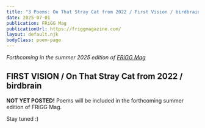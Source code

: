 ```yaml
---
title: "3 Poems: On That Stray Cat from 2022 / First Vision / birdbrain"
date: 2025-07-01
publication: FRiGG Mag
publicationUrl: https://friggmagazine.com/
layout: default.njk
bodyClass: poem-page
---
```


<div class="poem-header">
  
*Forthcoming in the summer 2025 edition of [FRiGG Mag](https://friggmagazine.com/)*
## **FIRST VISION / On That Stray Cat from 2022 / birdbrain** 

</div>

<div class="poem-content">
 
**NOT YET POSTED!**
Poems will be 
included in the 
forthcoming 
summer edition 
of FRiGG Mag.

Stay tuned :)

</div>
